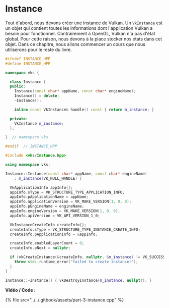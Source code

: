 # Instance

Tout d'abord, nous devons créer une instance de Vulkan. Un `VkInstance` est un objet qui contient toutes les informations dont l'application Vulkan a besoin pour fonctionner. Contrairement à OpenGL, Vulkan n'a pas d'état global. Pour cette raison, nous devons à la place stocker nos états dans cet objet. Dans ce chapitre, nous allons commencer un cours que nous utiliserons pour le reste du livre.

```cpp
#ifndef INSTANCE_HPP
#define INSTANCE_HPP

namespace vks {

  class Instance {
  public:
    Instance(const char* appName, const char* engineName);
    Instance() = delete;
    ~Instance();

    inline const VkInstance& handle() const { return m_instance; }

  private:
    VkInstance m_instance;
  };

}  // namespace vks

#endif  // INSTANCE_HPP
```

```cpp
#include <vks/Instance.hpp>

using namespace vks;

Instance::Instance(const char* appName, const char* engineName)
    : m_instance(VK_NULL_HANDLE) {

  VkApplicationInfo appInfo{};
  appInfo.sType = VK_STRUCTURE_TYPE_APPLICATION_INFO;
  appInfo.pApplicationName = appName;
  appInfo.applicationVersion = VK_MAKE_VERSION(1, 0, 0);
  appInfo.pEngineName = engineName;
  appInfo.engineVersion = VK_MAKE_VERSION(1, 0, 0);
  appInfo.apiVersion = VK_API_VERSION_1_0;

  VkInstanceCreateInfo createInfo{};
  createInfo.sType = VK_STRUCTURE_TYPE_INSTANCE_CREATE_INFO;
  createInfo.pApplicationInfo = &appInfo;

  createInfo.enabledLayerCount = 0;
  createInfo.pNext = nullptr;

  if (vkCreateInstance(&createInfo, nullptr, &m_instance) != VK_SUCCESS) {
    throw std::runtime_error("failed to create instance!");
  }
}

Instance::~Instance() { vkDestroyInstance(m_instance, nullptr); }
```

**Vidéo / Code :**

{% file src="../../.gitbook/assets/part-3-instance.cpp" %}

